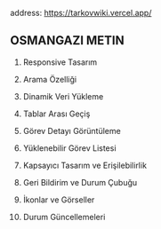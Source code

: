 address: https://tarkovwiki.vercel.app/

OSMANGAZI METIN
----------------
1. Responsive Tasarım

2. Arama Özelliği

3. Dinamik Veri Yükleme

4. Tablar Arası Geçiş

5. Görev Detayı Görüntüleme

6. Yüklenebilir Görev Listesi

7. Kapsayıcı Tasarım ve Erişilebilirlik

8. Geri Bildirim ve Durum Çubuğu

9. İkonlar ve Görseller

10. Durum Güncellemeleri